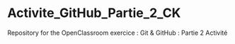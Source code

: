 # Activite_GitHub_Partie_2_CK
Repository for the OpenClassroom exercice : Git &amp; GitHub : Partie 2 Activité
